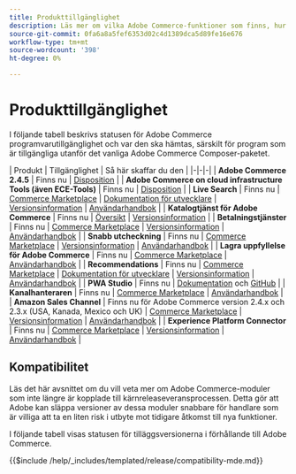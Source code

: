 ```yaml
---
title: Produkttillgänglighet
description: Läs mer om vilka Adobe Commerce-funktioner som finns, hur du får tillgång till dem och hur du kontrollerar deras kompatibilitet med specifika Adobe Commerce-utgåvor.
source-git-commit: 0fa6a8a5fef6353d02c4d1389dca5d89fe16e676
workflow-type: tm+mt
source-wordcount: '398'
ht-degree: 0%

---
```



# Produkttillgänglighet

I följande tabell beskrivs statusen för Adobe Commerce programvarutillgänglighet och var den ska hämtas, särskilt för program som är tillgängliga utanför det vanliga Adobe Commerce Composer-paketet.

| Produkt | Tillgänglighet | Så här skaffar du den | |-|-|-| | **Adobe Commerce 2.4.5**                  | Finns nu | [Disposition](../installation/composer.md)  | | **Adobe Commerce on cloud infrastructure Tools (även ECE-Tools)** | Finns nu | [Disposition](https://devdocs.magento.com/cloud/project/ece-tools-update.html) | | **Live Search**                                 | Finns nu | [Commerce Marketplace](https://marketplace.magento.com/magento-live-search.html) \| [Dokumentation för utvecklare](https://devdocs.magento.com/live-search/overview.html) \| [Versionsinformation](https://experienceleague.adobe.com/docs/commerce-merchant-services/live-search/release-notes.html) \| [Användarhandbok](https://experienceleague.adobe.com/docs/commerce-merchant-services/live-search/overview.html) | | **Katalogtjänst för Adobe Commerce** | Finns nu | [Översikt](https://experienceleague.adobe.com/docs/commerce-merchant-services/catalog-service/guide-overview.html) \| [Versionsinformation](https://experienceleague.adobe.com/docs/commerce-merchant-services/catalog-service/release-notes.html) \| | **Betalningstjänster**                            | Finns nu | [Commerce Marketplace](https://marketplace.magento.com/magento-payment-services.html) \| [Versionsinformation](https://experienceleague.adobe.com/docs/commerce-merchant-services/payment-services/release-notes.html) \| [Användarhandbok](https://experienceleague.adobe.com/docs/commerce-merchant-services/payment-services/guide-overview.html) | | **Snabb utcheckning** | Finns nu | [Commerce Marketplace](https://marketplace.magento.com/magento-quick-checkout.html) \| [Versionsinformation](https://experienceleague.adobe.com/docs/commerce-merchant-services/quick-checkout/release-notes.html) \| [Användarhandbok](https://experienceleague.adobe.com/docs/commerce-merchant-services/quick-checkout/overview.html) | | **Lagra uppfyllelse för Adobe Commerce** | Finns nu | [Commerce Marketplace](https://marketplace.magento.com/store-fulfillment-magento-walmart.html) \| [Användarhandbok](https://experienceleague.adobe.com/docs/commerce-merchant-services/store-fulfillment/introduction.html) | | **Recommendations**                     | Finns nu | [Commerce Marketplace](https://marketplace.magento.com/magento-product-recommendations.html) \| [Dokumentation för utvecklare](https://devdocs.magento.com/recommendations/product-recs.html) \| [Versionsinformation](https://experienceleague.adobe.com/docs/commerce-merchant-services/product-recommendations/release-notes.html) \| [Användarhandbok](https://experienceleague.adobe.com/docs/commerce-merchant-services/product-recommendations/overview.html) | | **PWA Studio**                                  | Finns nu | [Dokumentation](https://developer.adobe.com/commerce/pwa-studio/) och [GitHub](https://github.com/magento/pwa-studio) | | **Kanalhanteraren**                             | Finns nu | [Commerce Marketplace](https://marketplace.magento.com/magento-channel-manager.html) \| [Användarhandbok](https://experienceleague.adobe.com/docs/commerce-channels/channel-manager/intro-to-channel-manager/overview.html) | | **Amazon Sales Channel**                        | Finns nu för Adobe Commerce version 2.4.x och 2.3.x (USA, Kanada, Mexico och UK) | [Commerce Marketplace](https://marketplace.magento.com/magento-module-amazon.html) \| [Versionsinformation](https://experienceleague.adobe.com/docs/commerce-channels/amazon/release-notes.html) \| [Användarhandbok](https://experienceleague.adobe.com/docs/commerce-channels/amazon/overview.html) | | **Experience Platform Connector**                     | Finns nu | [Commerce Marketplace](https://marketplace.magento.com/magento-experience-platform-connector.html) \| [Versionsinformation](https://experienceleague.adobe.com/docs/commerce-merchant-services/experience-platform-connector/release-notes.html?lang=en) \| [Användarhandbok](https://experienceleague.adobe.com/docs/commerce-merchant-services/experience-platform-connector/overview.html?lang=en) |

## Kompatibilitet

Läs det här avsnittet om du vill veta mer om Adobe Commerce-moduler som inte längre är kopplade till kärnreleaseveransprocessen. Detta gör att Adobe kan släppa versioner av dessa moduler snabbare för handlare som är villiga att ta en liten risk i utbyte mot tidigare åtkomst till nya funktioner.

I följande tabell visas statusen för tilläggsversionerna i förhållande till Adobe Commerce.

{{$include /help/_includes/templated/release/compatibility-mde.md}}

